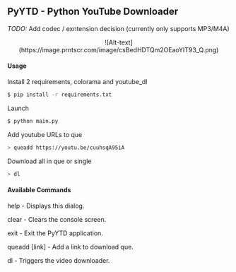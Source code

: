 PyYTD - Python YouTube Downloader
--------------
*TODO:* Add codec / exntension decision (currently only supports MP3/M4A)
<center>
    ![Alt-text](https://image.prntscr.com/image/csBedHDTQm2OEaoYIT93_Q.png)
</center>

#### Usage

Install 2 requirements, colorama and youtube_dl

```sh
$ pip install -r requirements.txt
```

Launch

```sh
$ python main.py
```

Add youtube URLs to que

```sh
> queadd https://youtu.be/cuuhsqA95iA
```

Download all in que or single

```sh
> dl
```


#### Available Commands

help - Displays this dialog.

clear - Clears the console screen.

exit - Exit the PyYTD application.

queadd [link] - Add a link to download que.

dl - Triggers the video downloader.

